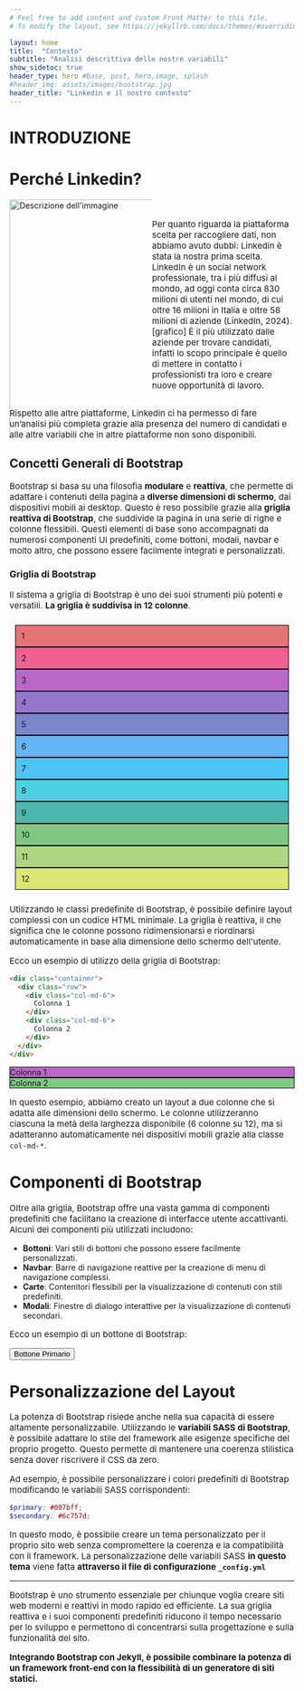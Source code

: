 ```yaml
---
# Feel free to add content and custom Front Matter to this file.
# To modify the layout, see https://jekyllrb.com/docs/themes/#overriding-theme-defaults

layout: home
title:  "Contesto"
subtitle: "Analisi descrittiva delle nostre variabili"
show_sidetoc: true
header_type: hero #base, post, hero,image, splash
#header_img: assets/images/bootstrap.jpg
header_title: "Linkedin e il nostro contesto"
---
```


<style>
p {
    font-size: 15px; /* Modifica questo valore per adattarlo alle tue esigenze */
}
</style>

# INTRODUZIONE




# Perché Linkedin?


<style>
  .myImage {
    width: 100%;
    height: auto;
  }
</style>
<div style="display: flex;">
  <div style="flex: 50%;">
    <img src="{{site.baseurl}}/assets/images/output.png" alt="Descrizione dell'immagine" style="width:120%;" class="myImage">
  </div>
  <div style="flex: 50%;">
    <div class="justified">
      <p><br>Per quanto riguarda la piattaforma scelta per raccogliere dati, non abbiamo avuto dubbi: Linkedin è stata la nostra prima scelta.<br>
    LinkedIn è un social network professionale, tra i più diffusi al mondo, ad oggi conta circa 830 milioni di utenti nel mondo, di cui oltre 16 milioni in Italia e oltre 58 milioni di aziende (LinkedIn, 2024). [grafico] È il più utilizzato dalle aziende per trovare candidati, infatti lo scopo principale è quello di mettere in contatto i professionisti tra loro e creare nuove opportunità di lavoro.<br></p>
    </div>
  </div>
</div>
<div class="justified">
  <p>Rispetto alle altre piattaforme, Linkedin ci ha permesso di fare un’analisi più completa grazie alla presenza del numero di candidati e alle altre variabili che in altre piattaforme non sono disponibili.</p>
</div>






## Concetti Generali di Bootstrap

Bootstrap si basa su una filosofia **modulare** e **reattiva**, che permette di adattare i contenuti della pagina a **diverse dimensioni di schermo**, dai dispositivi mobili ai desktop. Questo è reso possibile grazie alla **griglia reattiva di Bootstrap**, che suddivide la pagina in una serie di righe e colonne flessibili. Questi elementi di base sono accompagnati da numerosi componenti UI predefiniti, come bottoni, modali, navbar e molto altro, che possono essere facilmente integrati e personalizzati.

### Griglia di Bootstrap

Il sistema a griglia di Bootstrap è uno dei suoi strumenti più potenti e versatili. **La griglia è suddivisa in 12 colonne**.

<div class="container">
  <div class="row" style="background-color: #f8f9fa; padding: 10px; margin-bottom: 10px;">
    <div class="col-md-1" style="background-color: #e57373; padding: 10px; border: 1px solid #000;">1</div>
    <div class="col-md-1" style="background-color: #f06292; padding: 10px; border: 1px solid #000;">2</div>
    <div class="col-md-1" style="background-color: #ba68c8; padding: 10px; border: 1px solid #000;">3</div>
    <div class="col-md-1" style="background-color: #9575cd; padding: 10px; border: 1px solid #000;">4</div>
    <div class="col-md-1" style="background-color: #7986cb; padding: 10px; border: 1px solid #000;">5</div>
    <div class="col-md-1" style="background-color: #64b5f6; padding: 10px; border: 1px solid #000;">6</div>
    <div class="col-md-1" style="background-color: #4fc3f7; padding: 10px; border: 1px solid #000;">7</div>
    <div class="col-md-1" style="background-color: #4dd0e1; padding: 10px; border: 1px solid #000;">8</div>
    <div class="col-md-1" style="background-color: #4db6ac; padding: 10px; border: 1px solid #000;">9</div>
    <div class="col-md-1" style="background-color: #81c784; padding: 10px; border: 1px solid #000;">10</div>
    <div class="col-md-1" style="background-color: #aed581; padding: 10px; border: 1px solid #000;">11</div>
    <div class="col-md-1" style="background-color: #dce775; padding: 10px; border: 1px solid #000;">12</div>
  </div>
</div>

Utilizzando le classi predefinite di Bootstrap, è possibile definire layout complessi con un codice HTML minimale. La griglia è reattiva, il che significa che le colonne possono ridimensionarsi e riordinarsi automaticamente in base alla dimensione dello schermo dell'utente.

Ecco un esempio di utilizzo della griglia di Bootstrap:

```html
<div class="container">
  <div class="row">
    <div class="col-md-6">
      Colonna 1
    </div>
    <div class="col-md-6">
      Colonna 2
    </div>
  </div>
</div>
```
<div class="container">
  <div class="row">
    <div class="col-md-6" style="border: 1px solid black; background-color: #ba68c8;">
      Colonna 1
    </div>
    <div class="col-md-6" style="border: 1px solid black; background-color: #81c784;">
      Colonna 2
    </div>
  </div>
</div>

In questo esempio, abbiamo creato un layout a due colonne che si adatta alle dimensioni dello schermo. Le colonne utilizzeranno ciascuna la metà della larghezza disponibile (6 colonne su 12), ma si adatteranno automaticamente nei dispositivi mobili grazie alla classe `col-md-*`.

# Componenti di Bootstrap
Oltre alla griglia, Bootstrap offre una vasta gamma di componenti predefiniti che facilitano la creazione di interfacce utente accattivanti. Alcuni dei componenti più utilizzati includono:

- **Bottoni**: Vari stili di bottoni che possono essere facilmente personalizzati.
- **Navbar**: Barre di navigazione reattive per la creazione di menu di navigazione complessi.
- **Carte**: Contenitori flessibili per la visualizzazione di contenuti con stili predefiniti.
- **Modali**: Finestre di dialogo interattive per la visualizzazione di contenuti secondari.

Ecco un esempio di un bottone di Bootstrap:

<button type="button" class="btn btn-primary">Bottone Primario</button>

# Personalizzazione del Layout
La potenza di Bootstrap risiede anche nella sua capacità di essere altamente personalizzabile. 
Utilizzando le **variabili SASS di Bootstrap**, è possibile adattare lo stile del framework alle esigenze specifiche del proprio progetto. 
Questo permette di mantenere una coerenza stilistica senza dover riscrivere il CSS da zero.

Ad esempio, è possibile personalizzare i colori predefiniti di Bootstrap modificando le variabili SASS corrispondenti:

```scss
$primary: #007bff;
$secondary: #6c757d;
```
In questo modo, è possibile creare un tema personalizzato per il proprio sito web senza compromettere la coerenza e la compatibilità con il framework.
La personalizzazione delle variabili SASS **in questo tema** viene fatta **attraverso il file di configurazione `_config.yml`**


---

Bootstrap è uno strumento essenziale per chiunque voglia creare siti web moderni e reattivi in modo rapido ed efficiente.
La sua griglia reattiva e i suoi componenti predefiniti riducono il tempo necessario per lo sviluppo e permettono di concentrarsi sulla progettazione e sulla funzionalità del sito.

**Integrando Bootstrap con Jekyll, è possibile combinare la potenza di un framework front-end con la flessibilità di un generatore di siti statici.**